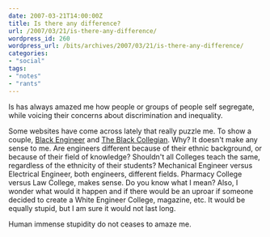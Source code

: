 ```yaml
---
date: 2007-03-21T14:00:00Z
title: Is there any difference?
url: /2007/03/21/is-there-any-difference/
wordpress_id: 260
wordpress_url: /bits/archives/2007/03/21/is-there-any-difference/
categories:
- "social"
tags:
- "notes"
- "rants"
---
```


Is has always amazed me how people or groups of people self segregate, while voicing their concerns about discrimination and inequality.

Some websites have come across lately that really puzzle me. To show a couple, <a href="http://www.blackengineer.com/">Black Engineer</a> and <a href="http://www.black-collegian.com/">The Black Collegian</a>. Why? It doesn't make any sense to me. Are engineers different because of their ethnic background, or because of their field of knowledge? Shouldn't all Colleges teach the same, regardless of the ethnicity of their students? Mechanical Engineer versus Electrical Engineer, both engineers, different fields. Pharmacy College versus Law College, makes sense. Do you know what I mean? Also, I wonder what would it happen and if there would be an uproar if someone decided to create a White Engineer College, magazine, etc. It would be equally stupid, but I am sure it would not last long.

Human immense stupidity do not ceases to amaze me.
